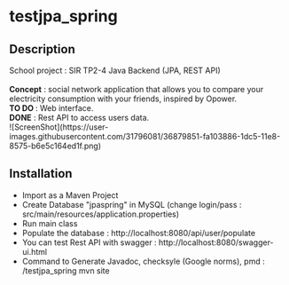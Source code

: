 # testjpa_spring
<h2>Description</h2>
School project : SIR TP2-4 Java Backend (JPA, REST API)<br><br>
<b>Concept</b> : social network application that allows you to compare your electricity consumption with your friends, inspired by Opower.<br>
<b>TO DO </b>: Web interface.
<br><b>DONE</b> : Rest API to access users data.<br>
![ScreenShot](https://user-images.githubusercontent.com/31796081/36879851-fa103886-1dc5-11e8-8575-b6e5c164ed1f.png)
<h2>Installation</h2>
<ul>
<li>Import as a Maven Project</li>
<li>Create Database "jpaspring" in MySQL (change login/pass : src/main/resources/application.properties)</li>
<li>Run main class</li>
<li>Populate the database : http://localhost:8080/api/user/populate</li>
<li>You can test Rest API with swagger : http://localhost:8080/swagger-ui.html</li>
<li>Command to Generate Javadoc, checksyle (Google norms), pmd : <myworkspace>/testjpa_spring mvn site</li>
</ul>
